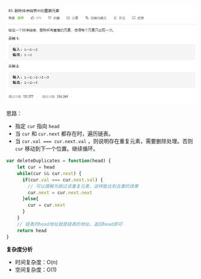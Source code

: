![](../images/lc83.png)

思路：

- 指定 `cur` 指向 `head`
- 当 `cur` 和 `cur.next` 都存在时，遍历链表。
- 当 `cur.val === cur.next.val` ，则说明存在重复元素，需要删除处理。否则 `cur` 移动到下一个位置。继续循环。

```javascript
var deleteDuplicates = function(head) {
    let cur = head
    while(cur && cur.next) {
      if(cur.val === cur.next.val) {
        // 可以理解为跳过该重复元素，这样能达到去重的效果
        cur.next = cur.next.next
      }else{
        cur = cur.next
      }
    }
    // 链表的head地址就是链表的地址，返回head即可
    return head
}
```



**复杂度分析**

- 时间复杂度：O(n)
- 空间复杂度：O(1)

